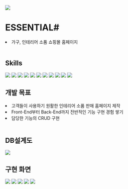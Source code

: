 <img src="https://capsule-render.vercel.app/api?type=waving&color=1C8394&height=300&section=header&text=ESSENTIAL&fontColor=ffffff&fontSize=90" />
<h1>ESSENTIAL#</h1>
<li>가구, 인테리어 소품 쇼핑몰 홈페이지</li>
<br/>
<h2>Skills</h2>
<span><img src="https://img.shields.io/badge/Java-ED8B00?style=for-the-badge&logo=openjdk&logoColor=white"/> </span>
<span><img src="https://img.shields.io/badge/HTML5-E34F26?style=for-the-badge&logo=html5&logoColor=white"/></span>
<span><img src="https://img.shields.io/badge/CSS3-1572B6?style=for-the-badge&logo=css3&logoColor=white"/></span>
<span><img src="https://img.shields.io/badge/JavaScript-F7DF1E?style=for-the-badge&logo=JavaScript&logoColor=white"/></span>
<span><img src="https://img.shields.io/badge/React-20232A?style=for-the-badge&logo=react&logoColor=61DAFB"/></span>
<span><img src="https://img.shields.io/badge/Axios-5A29E4?logo=axios&logoColor=fff&style=for-the-badge"/></span>
<span><img src="https://img.shields.io/badge/Node.js-43853D?style=for-the-badge&logo=node.js&logoColor=white"/></span>
<span><img src="https://img.shields.io/badge/Oracle-F80000?logo=oracle&logoColor=fff&style=for-the-badge"/></span>
<span><img src="https://img.shields.io/badge/Apache%20Maven-C71A36?logo=apachemaven&logoColor=fff&style=for-the-badge"/></span>
<span><img src="https://img.shields.io/badge/Spring%20Boot-6DB33F?logo=springboot&logoColor=fff&style=for-the-badge"/></span>
<span><img src="https://img.shields.io/badge/MyBatis-090909?logo=mybatis&logoColor=fff&style=for-the-badge"/></span>
<br/>
<h2>개발 목표</h2>
<li>고객들이 사용하기 원활한 인테리어 소품 판매 홈페이지 제작</li>
<li>Front-End부터 Back-End까지 전반적인 기능 구현 경험 쌓기</li>
<li>담당한 기능의 CRUD 구현</li>
<br/>
<h2>DB설계도</h2>
<img src="https://github.com/SeongJJun/semi_team_cereal/assets/143981349/e612aa8f-1187-4b88-8a5e-c556d90e92c4"/>
<h2>구현 화면</h2>
<img src="https://github.com/SeongJJun/semi_team_cereal/assets/143981349/f0c88e91-4434-4f6b-90ab-d7861bf2039c"/>
<img src="https://github.com/SeongJJun/semi_team_cereal/assets/143981349/b98025eb-fab2-478a-b2c4-48319d025b9f"/>
<img src="https://github.com/SeongJJun/semi_team_cereal/assets/143981349/fa176da4-c900-417c-83fa-0beecc6d91f5"/>
<img src="https://github.com/SeongJJun/semi_team_cereal/assets/143981349/a6e8ecf7-c7b4-41ea-8dff-1dac7ac3a952"/>
<img src="https://capsule-render.vercel.app/api?type=waving&color=ff6289&height=200&section=footer" />

